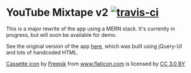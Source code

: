 # YouTube Mixtape v2 <a href='https://travis-ci.org/VitaC123/youtube-mixtape/'><img src='https://travis-ci.org/VitaC123/youtube-mixtape.svg?branch=master' alt='travis-ci'></a>

This is a major rewrite of the app using a MERN stack. It's currently in progress, but will soon be available for demo.

See the original version of the app <a href='https://youtube-mixtape.herokuapp.com'>here</a>, which was built using jQuery-UI and lots of handcoded HTML.



<div><a href="https://www.flaticon.com/free-icon/tape_96428#term=cassette%20tape&page=1&position=10">Cassette icon</a> by <a href="http://www.freepik.com" title="Freepik">Freepik</a> from <a href="https://www.flaticon.com/" title="Flaticon">www.flaticon.com</a> is licensed by <a href="http://creativecommons.org/licenses/by/3.0/" title="Creative Commons BY 3.0" target="_blank">CC 3.0 BY</a></div>
